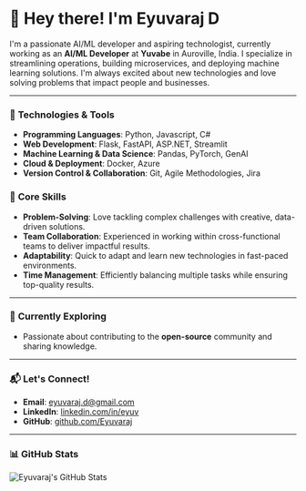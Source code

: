 # 👋 Hey there! I'm **Eyuvaraj D**  

I'm a passionate AI/ML developer and aspiring technologist, currently working as an **AI/ML Developer** at **Yuvabe** in Auroville, India. I specialize in streamlining operations, building microservices, and deploying machine learning solutions. I'm always excited about new technologies and love solving problems that impact people and businesses.

---

### 🔧 **Technologies & Tools**  
- **Programming Languages**: Python, Javascript, C#
- **Web Development**: Flask, FastAPI, ASP.NET, Streamlit
- **Machine Learning & Data Science**: Pandas, PyTorch, GenAI
- **Cloud & Deployment**: Docker, Azure
- **Version Control & Collaboration**: Git, Agile Methodologies, Jira

### 🧠 **Core Skills**  
- **Problem-Solving**: Love tackling complex challenges with creative, data-driven solutions.  
- **Team Collaboration**: Experienced in working within cross-functional teams to deliver impactful results.  
- **Adaptability**: Quick to adapt and learn new technologies in fast-paced environments.  
- **Time Management**: Efficiently balancing multiple tasks while ensuring top-quality results.

---

### 🌱 **Currently Exploring**  
- Passionate about contributing to the **open-source** community and sharing knowledge.  

---

### 📬 **Let's Connect!**  
- **Email**: [eyuvaraj.d@gmail.com](mailto:eyuvaraj.d@gmail.com)  
- **LinkedIn**: [linkedin.com/in/eyuv](https://www.linkedin.com/in/eyuv)  
- **GitHub**: [github.com/Eyuvaraj](https://github.com/Eyuvaraj)  

---

### 📊 **GitHub Stats**  
![Eyuvaraj's GitHub Stats](https://github-readme-stats.vercel.app/api?username=Eyuvaraj&show_icons=true&count_private=true&hide_title=true&hide=prs&theme=radical)

